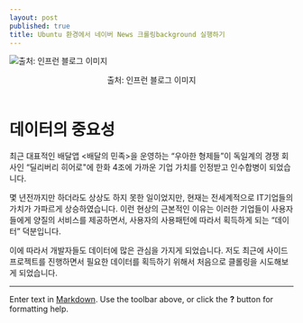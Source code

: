 ```yaml
---
layout: post
published: true
title: Ubuntu 환경에서 네이버 News 크롤링background 실행하기
---
```


![ 출처: 인프런 블로그 이미지]({{site.baseurl}}/img/python-web-crawling.jpg)
<center>출처: 인프런 블로그 이미지</center> <br>

# 데이터의 중요성 <br>
 최근 대표적인 배달앱 <배달의 민족>을 운영하는 “우아한 형제들”이 독일계의 경쟁 회사인 “딜리버리 히어로"에 한화 4조에 가까운 기업 가치를 인정받고 인수합병이 되었습니다.

 몇 년전까지만 하더라도 상상도 하지 못한 일이었지만, 현재는 전세계적으로 IT기업들의 가치가 가파르게 상승하였습니다. 이런 현상의 근본적인 이유는 이러한 기업들이 사용자들에게 양질의 서비스를 제공하면서, 사용자의 사용패턴에 따라서 획득하게 되는 “데이터” 덕분입니다.

 이에 따라서 개발자들도 데이터에 많은 관심을 가지게 되었습니다. 저도 최근에 사이드 프로젝트를 진행하면서 필요한 데이터를 획득하기 위해서 처음으로 클롤링을 시도해보게 되었습니다.
 
 ---

Enter text in [Markdown](http://daringfireball.net/projects/markdown/). Use the toolbar above, or click the **?** button for formatting help.
